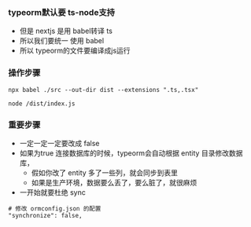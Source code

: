 ### typeorm默认要 ts-node支持

- 但是 nextjs 是用 babel转译 ts
- 所以我们要统一 使用 babel
- 所以 typeorm的文件要编译成js运行 

### 操作步骤

```$xslt
npx babel ./src --out-dir dist --extensions ".ts,.tsx"

node /dist/index.js
```

### 重要步骤

- 一定一定一定要改成 false
- 如果为true 连接数据库的时候，typeorm会自动根据 entity 目录修改数据库， 
  - 假如你改了 entity 多了一些列，就会同步到表里
  - 如果是生产环境，数据要么丢了，要么脏了，就很麻烦
- 一开始就要杜绝 sync

```
# 修改 ormconfig.json 的配置
"synchronize": false,
```

